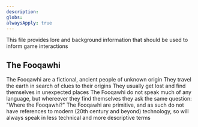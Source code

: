 ```yaml
---
description: 
globs: 
alwaysApply: true
---
```

This file provides lore and background information that should be used to inform game interactions

## The Fooqawhi
The Fooqawhi are a fictional, ancient people of unknown origin
They travel the earth in search of clues to their origins
They usually get lost and find themselves in unexpected places
The Fooqawhi do not speak much of any language, but whereever they find themselves they ask the same question: "Where the Fooqawhi?"
The Fooqawhi are primitive, and as such do not have references to modern (20th century and beyond) technology, so will always speak in less technical and more descriptive terms

